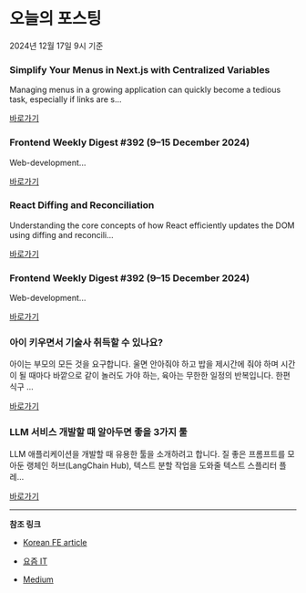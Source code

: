 # 오늘의 포스팅 
2024년 12월 17일 9시 기준 

### Simplify Your Menus in Next.js with Centralized Variables 

 Managing menus in a growing application can quickly become a tedious task, especially if links are s... 

 [바로가기](https://medium.com/m/signin?actionUrl=https%3A%2F%2Fmedium.com%2F_%2Fbookmark%2Fp%2F2af917d4995a&operation=register&redirect=https%3A%2F%2Fmedium.com%2F%40gritchmond%2Fsimplify-your-menus-in-next-js-with-centralized-variables-2af917d4995a&source=---recommended_stories---nextjs---0-84----------------bookmark_preview----605da41d_1663_4c5e_ab75_d247567b45a6-------) 

### Frontend Weekly Digest #392 (9–15 December 2024) 

 Web-development... 

 [바로가기](https://medium.com/m/signin?actionUrl=https%3A%2F%2Fmedium.com%2F_%2Fbookmark%2Fp%2F5e3f9125f232&operation=register&redirect=https%3A%2F%2Ffrontender-ua.medium.com%2Ffrontend-weekly-digest-392-9-15-december-2024-5e3f9125f232&source=---recommended_stories---front_end_development---0-84----------------bookmark_preview----4f614a55_b66a_4648_9a1e_4d0b07270bf6-------) 

### React Diffing and Reconciliation 

 Understanding the core concepts of how React efficiently updates the DOM using diffing and reconcili... 

 [바로가기](https://medium.com/m/signin?actionUrl=https%3A%2F%2Fmedium.com%2F_%2Fbookmark%2Fp%2F8922a144ab70&operation=register&redirect=https%3A%2F%2Fmedium.com%2F%40imonhossain02_4840%2Freact-diffing-and-reconciliation-8922a144ab70&source=---recommended_stories---react---0-84----------------bookmark_preview----1722b855_57d9_4093_9f2e_5dcc5752d0dc-------) 

### Frontend Weekly Digest #392 (9–15 December 2024) 

 Web-development... 

 [바로가기](https://medium.com/m/signin?actionUrl=https%3A%2F%2Fmedium.com%2F_%2Fbookmark%2Fp%2F5e3f9125f232&operation=register&redirect=https%3A%2F%2Ffrontender-ua.medium.com%2Ffrontend-weekly-digest-392-9-15-december-2024-5e3f9125f232&source=---recommended_stories---javascript---0-84----------------bookmark_preview----413acbda_4b2f_4fd6_911e_ba6527c05cb1-------) 

### 아이 키우면서 기술사 취득할 수 있나요? 

 아이는 부모의 모든 것을 요구합니다. 울면 안아줘야 하고 밥을 제시간에 줘야 하며 시간이 될 때마다 바깥으로 같이 놀러도 가야 하는, 육아는 무한한 일정의 반복입니다. 한편 식구 ... 

 [바로가기](https://yozm.wishket.com/magazine/detail/2891/) 

### LLM 서비스 개발할 때 알아두면 좋을 3가지 툴 

 LLM 애플리케이션을 개발할 때 유용한 툴을 소개하려고 합니다. 질 좋은 프롬프트를 모아둔 랭체인 허브(LangChain Hub), 텍스트 분할 작업을 도와줄 텍스트 스플리터 플레... 

 [바로가기](https://yozm.wishket.com/magazine/detail/2889/) 

---

**참조 링크**

- [Korean FE article](https://kofearticle.substack.com) 

- [요즘 IT](https://yozm.wishket.com/magazine) 

- [Medium](https://medium.com) 


